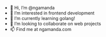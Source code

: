 - 👋 Hi, I’m @ngamanda
- 👀 I’m interested in frontend development
- 🌱 I’m currently learning golang!
- 💞️ I’m looking to collaborate on web projects
- 📫 Find me at ngamanda.com

<!---
ngamanda/ngamanda is a ✨ special ✨ repository because its `README.md` (this file) appears on your GitHub profile.
You can click the Preview link to take a look at your changes.
--->

